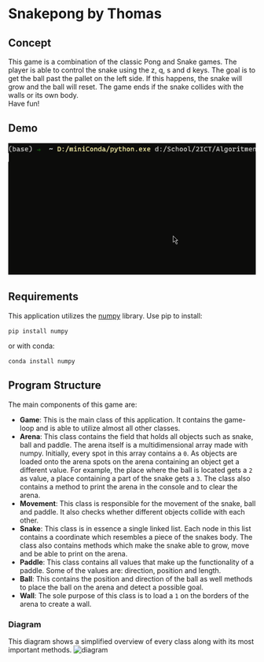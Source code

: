 # Snakepong by Thomas
## Concept
This game is a combination of the classic Pong and Snake games. The player is able to control the snake using the z, q, s and d keys. The goal is to get the ball past the pallet on the left side. If this happens, the snake will grow and the ball will reset. The game ends if the snake collides with the walls or  its own body.
<br>
Have fun!

## Demo
![demo](./img/snakepong.gif)

## Requirements
This application utilizes the [numpy](https://numpy.org/) library. Use pip to install: <br>
```
pip install numpy
```
or with conda:
```
conda install numpy
```

## Program Structure
The main components of this game are:
* __Game__: This is the main class of this application. It contains the game-loop and is able to utilize almost all other classes. 
* __Arena__: This class contains the field that holds all objects such as snake, ball and paddle. The arena itself is a multidimensional array made with numpy. Initially, every spot in this array contains a `0`. As objects are loaded onto the arena spots on the arena containing an object get a different value. For example, the place where the ball is located gets a `2` as value, a place containing a part of the snake gets a `3`. The class also contains a method to print the arena in the console and to clear the arena.  
* __Movement__: This class is responsible for the movement of the snake, ball and paddle. It also checks whether different objects collide with each other.
* __Snake__: This class is in essence a single linked list. Each node in this list contains a coordinate which resembles a piece of the snakes body. The class also contains methods which make the snake able to grow, move and be able to print on the arena.
* __Paddle__: This class contains all values that make up the functionality of a paddle. Some of the values are: direction, position and length.
* __Ball__: This contains the position and direction of the ball as well methods to place the ball on the arena and detect a possible goal.
* __Wall__: The sole purpose of this class is to load a `1` on the borders of the arena to create a wall.

### Diagram
This diagram shows a simplified overview of every class along with its most important methods.
![diagram](./img/diagram1.png)